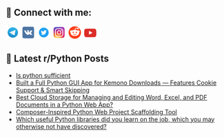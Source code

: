 ## 🔎 Connect with me:
[<img src="https://github.com/bullbesh/bullbesh/blob/main/images/Telegram.png" width="32" height="32" />](https://t.me/bullbesh)
[<img src="https://github.com/bullbesh/bullbesh/blob/main/images/VK.png" width="32" height="32" />](https://vk.com/bullbesh)
[<img src="https://github.com/bullbesh/bullbesh/blob/main/images/Twitter.png" width="32" height="32" />](https://twitter.com/bullbesh1)
[<img src="https://github.com/bullbesh/bullbesh/blob/main/images/Instagram.png" width="32" height="32" />](https://www.instagram.com/bullbesh)
[<img src="https://github.com/bullbesh/bullbesh/blob/main/images/Reddit.png" width="32" height="32" />](https://www.reddit.com/user/bullbesh)
[<img src="https://github.com/bullbesh/bullbesh/blob/main/images/YouTube.png" width="32" height="32" />](https://www.youtube.com/channel/UCtfjRs6uzgq5mfm8S06WTcg)

## 📕 Latest r/Python Posts
<!-- BLOG-POST-LIST:START -->
- [Is python sufficient](https://www.reddit.com/r/Python/comments/1kubhq0/is_python_sufficient/)
- [Built a Full Python GUI App for Kemono Downloads — Features Cookie Support &amp; Smart Skipping](https://www.reddit.com/r/Python/comments/1kuav6s/built_a_full_python_gui_app_for_kemono_downloads/)
- [Best Cloud Storage for Managing and Editing Word, Excel, and PDF Documents in a Python Web App?](https://www.reddit.com/r/Python/comments/1ku8enh/best_cloud_storage_for_managing_and_editing_word/)
- [Composer-Inspired Python Web Project Scaffolding Tool](https://www.reddit.com/r/Python/comments/1ku81ia/composerinspired_python_web_project_scaffolding/)
- [Which useful Python libraries did you learn on the job, which you may otherwise not have discovered?](https://www.reddit.com/r/Python/comments/1ku6th8/which_useful_python_libraries_did_you_learn_on/)
<!-- BLOG-POST-LIST:END -->
